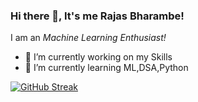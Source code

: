 ### Hi there 👋, It's me Rajas Bharambe!


I am an *Machine Learning Enthusiast!*

- 🔭 I’m currently working on my Skills
- 🌱 I’m currently learning ML,DSA,Python

[![GitHub Streak](https://github-readme-streak-stats.herokuapp.com/?user=RajasBharambe&theme=dark)](https://git.io/streak-stats)



